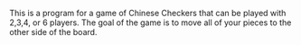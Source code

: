 This is a program for a game of Chinese Checkers that can be played with 2,3,4, or 6 players. The goal of the game is to move all of your pieces to the other side of the board.
